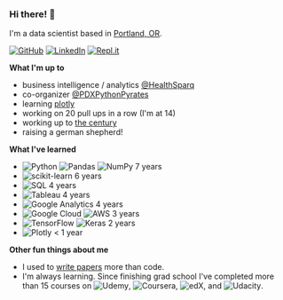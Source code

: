 ### Hi there! 👋

I'm a data scientist based in [Portland, OR](https://www.portland.gov).

[![GitHub](https://img.shields.io/badge/github-%23121011.svg?style=for-the-badge&logo=github&logoColor=white)](https://github.com/bhlmn)  [![LinkedIn](https://img.shields.io/badge/linkedin-%230077B5.svg?style=for-the-badge&logo=linkedin&logoColor=white)](https://www.linkedin.com/in/bhlmn/)  [![Repl.it](https://img.shields.io/badge/Repl.it-%230D101E.svg?style=for-the-badge&logo=replit&logoColor=white)](https://replit.com/@bhlmn)

**What I'm up to**

* business intelligence / analytics [@HealthSparq](https://healthsparq.com)
* co-organizer [@PDXPythonPyrates](https://github.com/PDXPythonPirates)
* learning [plotly](https://plotly.com/python/)
* working on 20 pull ups in a row (I'm at 14)
* working up to [the century](https://en.wikipedia.org/wiki/Century_ride)
* raising a german shepherd!

**What I've learned**

* ![Python](https://img.shields.io/badge/python-3670A0?style=for-the-badge&logo=python&logoColor=ffdd54)  ![Pandas](https://img.shields.io/badge/pandas-%23150458.svg?style=for-the-badge&logo=pandas&logoColor=white)  ![NumPy](https://img.shields.io/badge/numpy-%23013243.svg?style=for-the-badge&logo=numpy&logoColor=white) 7 years
* ![scikit-learn](https://img.shields.io/badge/scikit--learn-%23F7931E.svg?style=for-the-badge&logo=scikit-learn&logoColor=white) 6 years
* ![SQL](https://img.shields.io/badge/postgresql-%23336791.svg?&style=for-the-badge&logo=postgresql&logoColor=white) 4 years
* ![Tableau](https://img.shields.io/badge/Tableau-E97627?style=for-the-badge&logo=Tableau&logoColor=white) 4 years
* ![Google Analytics](https://img.shields.io/badge/Google%20Analytics-E37400?style=for-the-badge&logo=google%20analytics&logoColor=white) 4 years
* ![Google Cloud](https://img.shields.io/badge/GoogleCloud-%234285F4.svg?style=for-the-badge&logo=google-cloud&logoColor=white)  ![AWS](https://img.shields.io/badge/AWS-%23FF9900.svg?style=for-the-badge&logo=amazon-aws&logoColor=white) 3 years
* ![TensorFlow](https://img.shields.io/badge/TensorFlow-%23FF6F00.svg?style=for-the-badge&logo=TensorFlow&logoColor=white)  ![Keras](https://img.shields.io/badge/Keras-%23D00000.svg?style=for-the-badge&logo=Keras&logoColor=white) 2 years
* ![Plotly](https://img.shields.io/badge/Plotly-%233F4F75.svg?style=for-the-badge&logo=plotly&logoColor=white) < 1 year

**Other fun things about me**

* I used to [write papers](https://scholar.google.com/citations?user=jJ7QcqsAAAAJ&hl=en) more than code.
* I'm always learning. Since finishing grad school I've completed more than 15 courses on ![Udemy](https://img.shields.io/badge/Udemy-A435F0?style=for-the-badge&logo=Udemy&logoColor=white), ![Coursera](https://img.shields.io/badge/Coursera-%230056D2.svg?style=for-the-badge&logo=Coursera&logoColor=white), ![edX](https://img.shields.io/badge/edX-%2302262B.svg?style=for-the-badge&logo=edX&logoColor=white), and ![Udacity](https://img.shields.io/badge/Udacity-grey?style=for-the-badge&logo=udacity&logoColor=15B8E6).

